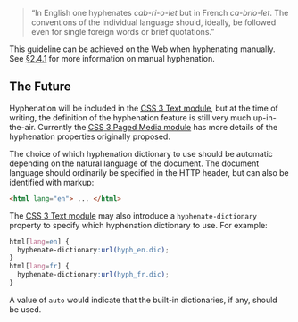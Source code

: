 <blockquote class='quote-from-book'>	<p><span class='ic'>“</span>In English one hyphenates <em>cab-ri-o-let</em> but in French <em>ca-brio-let</em>. The conventions of the individual language should, ideally, be followed even for single foreign words or brief quotations.”</p>
 </blockquote>
<p>This guideline can be achieved on the Web when hyphenating manually. See <a href="/2.4.1" title="At hyphenated line-ends, leave at least two characters behind and take at least three forward">&sect;2.4.1</a> for more information on manual&nbsp;hyphenation.</p>

<h2>The&nbsp;Future</h2>

<p>Hyphenation will be included in the <a href="http://www.w3.org/TR/css3-text/#hyphenate"><abbr title="Cascading Style Sheets">CSS</abbr> 3 Text module</a>, but at the time of writing, the definition of the hyphenation feature is still very much up-in-the-air. Currently the <a href="http://www.w3.org/TR/2007/WD-css3-gcpm-20070205/#hyphenation"><abbr title="Cascading Style Sheets">CSS</abbr> 3 Paged Media module</a> has more details of the hyphenation properties originally&nbsp;proposed.</p>

<p>The choice of which hyphenation dictionary to use should be automatic depending on the natural language of the document. The document language should ordinarily be specified in the <abbr>HTTP</abbr> header, but can also be identified with&nbsp;markup:</p>

```html
<html lang="en"> ... </html>
```

<p>The <a href="http://www.w3.org/TR/css3-text/#hyphenate"><abbr title="Cascading Style Sheets">CSS</abbr> 3 Text module</a> may also introduce a <code>hyphenate-dictionary</code> property to specify which hyphenation dictionary to use. For&nbsp;example:</p>

```css
html[lang=en] {
  hyphenate-dictionary:url(hyph_en.dic);
}
html[lang=fr] {
  hyphenate-dictionary:url(hyph_fr.dic);
}
```

<p>A value  of <code>auto</code> would indicate that the built-in dictionaries, if any, should be&nbsp;used.</p>
